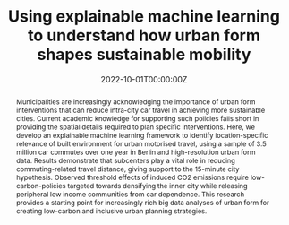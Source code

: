 ---
title: "Using explainable machine learning to understand how urban form shapes sustainable mobility"

# Authors
# If you created a profile for a user (e.g. the default `admin` user), write the username (folder name) here
# and it will be replaced with their full name and linked to their profile.
authors:
  - Felix Wagner
  - Nikola Milojevic-Dupont
  - Lukas Franken
  - Aicha Zekar
  - admin
  - Nicolas Koch
  - Felix Creutzig

# Author notes (optional)
# author_notes:
#   - 'Equal contribution'
#   - 'Equal contribution'

date: "2022-10-01T00:00:00Z"
doi: "10.1016/j.trd.2022.103442"

# Schedule page publish date (NOT publication's date).
publishDate: "2022-11-01T00:00:00Z"

# Publication type.
# Accepts a single type but formatted as a YAML list (for Hugo requirements).
# Enter a publication type from the CSL standard.
publication_types: ['article-journal']

# Publication name and optional abbreviated publication name.
publication: "Transportation Research Part D: Transport and Environment"
publication_short: "Transp. Res. D"

abstract: "Municipalities are increasingly acknowledging the importance of urban form interventions that can reduce intra-city car travel in achieving more sustainable cities. Current academic knowledge for supporting such policies falls short in providing the spatial details required to plan specific interventions. Here, we develop an explainable machine learning framework to identify location-specific relevance of built environment for urban motorised travel, using a sample of 3.5 million car commutes over one year in Berlin and high-resolution urban form data. Results demonstrate that subcenters play a vital role in reducing commuting-related travel distance, giving support to the 15-minute city hypothesis. Observed threshold effects of induced CO2 emissions require low-carbon-policies targeted towards densifying the inner city while releasing peripheral low income communities from car dependence. This research provides a starting point for increasingly rich big data analyses of urban form for creating low-carbon and inclusive urban planning strategies."

# Summary. An optional shortened abstract.
# summary: Lorem ipsum dolor sit amet, consectetur adipiscing elit. Duis posuere tellus ac convallis placerat. Proin tincidunt magna sed ex sollicitudin condimentum.

tags: ["Mobility", "Machine Learning", "Quantitative Methods"]

# Display this page in the Featured widget?
featured: false

# Custom links (uncomment lines below)
# links:
# - name: Custom Link
#   url: http://example.org

url_pdf: 'https://www.sciencedirect.com/science/article/pii/S1361920922002681'
# url_code: ''
# url_dataset: 
# url_poster: ''
# url_project: ''
# url_slides: ''
# url_source: ''
# url_video: ''

# Featured image
# To use, add an image named `featured.jpg/png` to your page's folder.
image:
  caption: ''
  focal_point: ''
  preview_only: false

# Associated Projects (optional).
#   Associate this publication with one or more of your projects.
#   Simply enter your project's folder or file name without extension.
#   E.g. `internal-project` references `content/project/internal-project/index.md`.
#   Otherwise, set `projects: []`.
projects: []

# Slides (optional).
#   Associate this publication with Markdown slides.
#   Simply enter your slide deck's filename without extension.
#   E.g. `slides: "example"` references `content/slides/example/index.md`.
#   Otherwise, set `slides: ""`.
slides: ""
---
